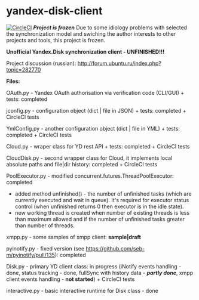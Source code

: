 # yandex-disk-client
[![CircleCI](https://circleci.com/gh/slytomcat/yandex-disk-client/tree/master.svg?style=svg)](https://circleci.com/gh/slytomcat/yandex-disk-client/tree/master)
***Project is frozen***
Due to some idiology problems with selected the synchronization model and swiching the author interests to other projects and tools, this project is frozen.

**Unofficial Yandex.Disk synchronization client - UNFINISHED!!!**

Project discussion (russian): http://forum.ubuntu.ru/index.php?topic=282770

**Files:**

OAuth.py - Yandex OAuth authorisation via verification code (CLI/GUI) + tests: completed

jconfig.py - configuration object (dict | file in JSON) + tests: completed + CircleCI tests

YmlConfig.py - another configuration object (dict | file in YML) + tests: completed + CircleCI tests

Cloud.py - wraper class for YD rest API + tests: completed + CircleCI tests

CloudDisk.py - second wrapper class for Cloud, it implements local absolute paths and file|dir history: completed + CircleCI tests

PoolExecutor.py - modified concurrent.futures.ThreadPoolExecutor: completed
   * added method unfinished() - the number of unfinished tasks (which are currently executed and wait in queue). It's required for executor status control (when unfinished returns 0 then executor is in the idle state).
   * new working thread is created when number of existing threads is less than maximum allowed and if the number of unfinished tasks greater than number of threads.

xmpp.py - some samples of xmpp client: **sample|draft**

pyinotify.py - fixed version (see https://github.com/seb-m/pyinotify/pull/135): completed

Disk.py - primary YD client class: in progress (iNotify events handling - done, status tracking - done, fullSync with history data - ***partly done***, xmpp client events handling - **not started**) + CircleCI tests

interactive.py - basic interactive runtime for Disk class - done
